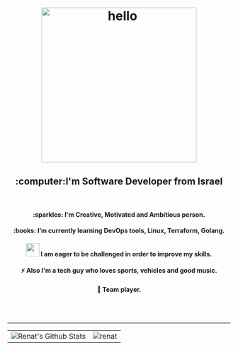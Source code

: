 <h1 align="center">
  <img src="https://user-images.githubusercontent.com/83014719/140796715-45c43e2b-3af7-4d3e-bc5d-f495dcb0cf21.gif" alt="hello" width="350"/>
</h1>
<h2 align="center">:computer:I'm Software Developer from Israel</h2>
</br>
<h4 align="center">:sparkles: I'm Creative, Motivated and Ambitious person.</h4>
<h4 align="center">:books: I’m currently learning DevOps tools, Linux, Terraform, Golang.</h4>
<h4 align="center"><img src="https://media.giphy.com/media/iY8CRBdQXODJSCERIr/giphy.gif" width="30px"> I am eager to be challenged in order to improve my skills.</h4>
<h4 align="center">⚡ Also I'm a tech guy who loves sports, vehicles and good music.</h4>
<h4 align="center">🏀 Team player.</h4>
</br></br>

---

<table style="width:100%" align="center">
    <tr>
        <td>
            <img alt="Renat's Github Stats" src="https://github-readme-stats.vercel.app/api?username=renatts&&show_icons=true&title_color=ffffff&icon_color=4169e1&text_color=ffffff&bg_color=0D1117&border_color=0D1117"/>
        </td>
        <td>
            <img src="https://github-readme-stats.vercel.app/api/top-langs?username=renatts&show_icons=true&title_color=ffffff&icon_color=808080&text_color=808080&bg_color=0D1117&locale=en&layout=compact&langs_count=8&border_color=0D1117" alt="renat" />
        </td>
    </tr>
</table>
